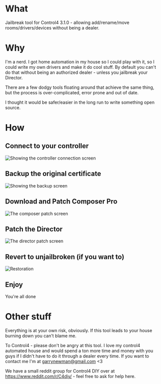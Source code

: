 # What

Jailbreak tool for Control4 3.1.0 - allowing add/rename/move rooms/drivers/devices without being a dealer.

# Why

I'm a nerd. I got home automation in my house so I could play with it, so I could write my own drivers and make it do cool stuff. By default you can't do that without being an authorized dealer - unless you jailbreak your Director.

There are a few dodgy tools floating around that achieve the same thing, but the process is over-complicated, error prone and out of date.

I thought it would be safer/easier in the long run to write something open source.

# How

## Connect to your controller

![Showing the controller connection screen](https://files.facepunch.com/garry/7dfa86b6-e85e-4aca-ba39-acec8b5d7e83.png)

## Backup the original certificate

![Showing the backup screen](https://files.facepunch.com/garry/e81f6f28-4f26-4718-a415-c6b74d62bf9d.png)

## Download and Patch Composer Pro

![The composer patch screen](https://files.facepunch.com/garry/67aaf6e2-f1a6-4532-aee6-4a46b7783366.png)

## Patch the Director

![The director patch screen](https://files.facepunch.com/garry/5f43c3e9-86a8-4e7d-b035-cbf9a147c6fd.png)

## Revert to unjailbroken (if you want to)

![Restoration](https://files.facepunch.com/garry/b64b672e-7eb3-4100-9f56-cc397cfe5425.png)

## Enjoy

You're all done

# Other stuff

Everything is at your own risk, obviously. If this tool leads to your house burning down you can't blame me.

To Control4 - please don't be angry at this tool. I love my control4 automated house and would spend a ton more time and money with you guys if I didn't have to do it through a dealer every time. If you want to contact me I'm at garrynewman@gmail.com <3

We have a small reddit group for Control4 DIY over at https://www.reddit.com/r/C4diy/ - feel free to ask for help here.
